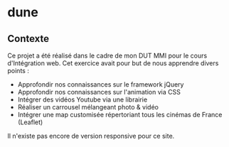 # dune

## Contexte

Ce projet a été réalisé dans le cadre de mon DUT MMI pour le cours d'Intégration web. Cet exercice avait pour but de nous apprendre divers points :

- Approfondir nos connaissances sur le framework jQuery
- Approfondir nos connaissances sur l'animation via CSS
- Intégrer des vidéos Youtube via une librairie
- Réaliser un carrousel mélangeant photo & vidéo
- Intégrer une map customisée répertoriant tous les cinémas de France (Leaflet)

Il n'existe pas encore de version responsive pour ce site.
